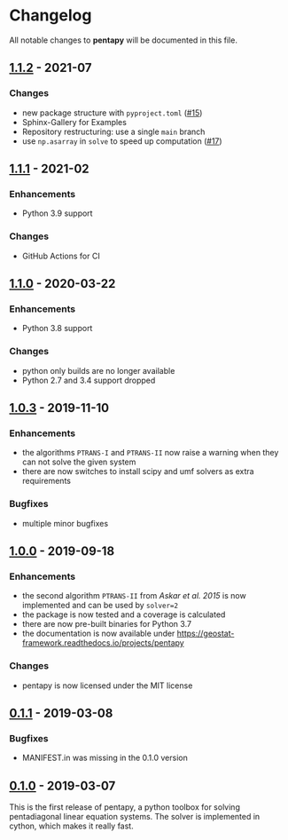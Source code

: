 # Changelog

All notable changes to **pentapy** will be documented in this file.


## [1.1.2] - 2021-07

### Changes
- new package structure with `pyproject.toml` ([#15](https://github.com/GeoStat-Framework/pentapy/pull/15))
- Sphinx-Gallery for Examples
- Repository restructuring: use a single `main` branch
- use `np.asarray` in `solve` to speed up computation ([#17](https://github.com/GeoStat-Framework/pentapy/pull/17))


## [1.1.1] - 2021-02

### Enhancements
- Python 3.9 support

### Changes
- GitHub Actions for CI


## [1.1.0] - 2020-03-22

### Enhancements
- Python 3.8 support

### Changes
- python only builds are no longer available
- Python 2.7 and 3.4 support dropped


## [1.0.3] - 2019-11-10

### Enhancements
- the algorithms `PTRANS-I` and `PTRANS-II` now raise a warning when they can not solve the given system
- there are now switches to install scipy and umf solvers as extra requirements

### Bugfixes
- multiple minor bugfixes


## [1.0.0] - 2019-09-18

### Enhancements
- the second algorithm `PTRANS-II` from *Askar et al. 2015* is now implemented and can be used by `solver=2`
- the package is now tested and a coverage is calculated
- there are now pre-built binaries for Python 3.7
- the documentation is now available under https://geostat-framework.readthedocs.io/projects/pentapy

### Changes
- pentapy is now licensed under the MIT license


## [0.1.1] - 2019-03-08

### Bugfixes
- MANIFEST.in was missing in the 0.1.0 version


## [0.1.0] - 2019-03-07

This is the first release of pentapy, a python toolbox for solving pentadiagonal linear equation systems.
The solver is implemented in cython, which makes it really fast.


[1.1.2]: https://github.com/GeoStat-Framework/pentapy/compare/v1.1.1...v1.1.2
[1.1.1]: https://github.com/GeoStat-Framework/pentapy/compare/v1.1.0...v1.1.1
[1.1.0]: https://github.com/GeoStat-Framework/pentapy/compare/v1.0.3...v1.1.0
[1.0.3]: https://github.com/GeoStat-Framework/pentapy/compare/v1.0.0...v1.0.3
[1.0.0]: https://github.com/GeoStat-Framework/pentapy/compare/v0.1.1...v1.0.0
[0.1.1]: https://github.com/GeoStat-Framework/pentapy/compare/v0.1...v0.1.1
[0.1.0]: https://github.com/GeoStat-Framework/pentapy/releases/tag/v0.1
